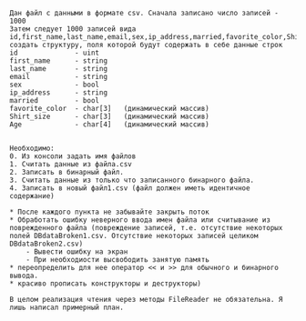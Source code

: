     Дан файл с данными в формате csv. Сначала записано число записей - 1000
    Затем следует 1000 записей вида
    id,first_name,last_name,email,sex,ip_address,married,favorite_color,Shirt_size,Age
    создать структуру, поля которой будут содержать в себе данные строк 
    id              - uint
    first_name      - string
    last_name       - string
    email           - string
    sex             - bool
    ip_address      - string
    married         - bool
    favorite_color  - char[3]   (динамический массив)
    Shirt_size      - char[3]   (динамический массив)
    Age             - char[4]   (динамический массив)
    
    
    Необходимо:
    0. Из консоли задать имя файлов
    1. Считать данные из файла.csv
    2. Записать в бинарный файл. 
    3. Считать данные из только что записанного бинарного файла.
    4. Записать в новый файл1.csv (файл должен иметь идентичное содержание)
    
    * После каждого пункта не забывайте закрыть поток  
    * Обработать ошибку неверного ввода имен файла или считывание из поврежденного файла (повреждение записей, т.е. отсутствие некоторых полей DBdataBroken1.csv. Отсутствие некоторых записей целиком DBdataBroken2.csv)
        - Вывести ошибку на экран
        - При необходиости высвободить занятую память
    * переопределить для нее оператор << и >> для обычного и бинарного вывода.
    * красиво прописать конструкторы и деструкторы)

    В целом реализация чтения через методы FileReader не обязательна. Я лишь написал примерный план.  